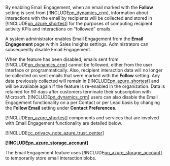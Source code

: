 By enabling Email Engagement, when an email marked with the **Follow** setting is sent from [!INCLUDE[pn_dynamics_crm](pn-dynamics-crm.md)], information about interactions with the email by recipients will be collected and stored in [!INCLUDE[pn_azure_shortest](pn-azure-shortest.md)] for the purposes of computing recipient activity KPIs and interactions on “followed” emails.  
  
 A system administrator enables Email Engagement from the **Email Engagement** page within Sales Insights settings. Administrators can subsequently disable Email Engagement.  
  
 When the feature has been disabled, emails sent from [!INCLUDE[pn_dynamics_crm](pn-dynamics-crm.md)] cannot be followed, either from the user interface or programmatically. Also, recipient interaction data will no longer be collected on sent emails that were marked with the **Follow** setting. Any data previously collected will remain in [!INCLUDE[pn_azure_shortest](pn-azure-shortest.md)] and will be available again if the feature is re-enabled in the organization. Data is retained for 90 days after customers terminate their subscription with Microsoft. [!INCLUDE[pn_dynamics_crm](pn-dynamics-crm.md)] users can also disable the Email Engagement functionality on a per Contact or per Lead basis by changing the **Follow Email** setting under **Contact Preferences**.  
  
 [!INCLUDE[pn_azure_shortest](pn-azure-shortest.md)] components and services that are involved with Email Engagement functionality are detailed below.  
  
 [!INCLUDE[cc_privacy_note_azure_trust_center](cc-privacy-note-azure-trust-center.md)]  
  
 **[!INCLUDE[pn_azure_storage_account](pn-azure-storage-account.md)]**  
  
 The Email Engagement feature uses [!INCLUDE[pn_azure_storage_account](pn-azure-storage-account.md)] to temporarily store email interaction blobs.